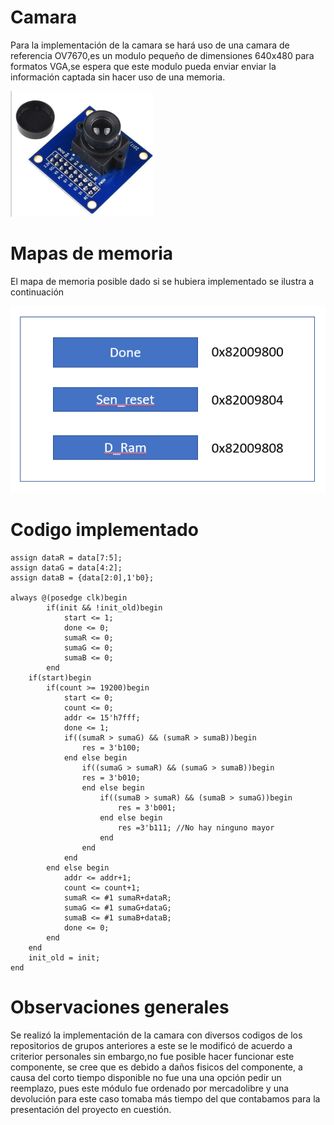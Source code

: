 
# Camara
Para la implementación de la camara se hará uso de una camara de referencia OV7670,es un modulo pequeño de dimensiones 640x480 para formatos VGA,se espera que este modulo pueda enviar enviar la información captada sin hacer uso de una memoria.

![Robot](https://github.com/unal-edigital2-labs/wp08-2021-2-gr07/blob/main/Imagenes%20github/stm32.png "Robot cartógrafo")

# Mapas de memoria
El mapa de memoria posible dado si se hubiera implementado se ilustra a continuación

![OV7670](https://github.com/unal-edigital2-labs/wp08-2021-2-gr07/blob/main/Imagenes%20github/Mapa_Camara.png "OV7670")
# Codigo implementado
```
assign dataR = data[7:5];
assign dataG = data[4:2];
assign dataB = {data[2:0],1'b0};

always @(posedge clk)begin
		if(init && !init_old)begin
			start <= 1;
			done <= 0;
			sumaR <= 0;
			sumaG <= 0;
			sumaB <= 0;
		end
	if(start)begin
		if(count >= 19200)begin
			start <= 0;
			count <= 0;
			addr <= 15'h7fff;
			done <= 1;
			if((sumaR > sumaG) && (sumaR > sumaB))begin
				res = 3'b100;
			end else begin
				if((sumaG > sumaR) && (sumaG > sumaB))begin
				res = 3'b010;
				end else begin
					if((sumaB > sumaR) && (sumaB > sumaG))begin
						res = 3'b001;
					end else begin
						res =3'b111; //No hay ninguno mayor
					end
				end
			end
		end else begin
			addr <= addr+1;
			count <= count+1;
			sumaR <= #1 sumaR+dataR;
			sumaG <= #1 sumaG+dataG;
			sumaB <= #1 sumaB+dataB;
			done <= 0;
		end
	end 
	init_old = init;
end
 ```

# Observaciones generales
Se realizó la implementación de la camara con diversos codigos de los repositorios de grupos anteriores a este se le modificó de acuerdo a criterior personales sin embargo,no fue posible hacer funcionar este componente, se cree que es debido a daños fisicos del componente, a causa del corto tiempo disponible no fue una una opción pedir un reemplazo, pues este módulo fue ordenado por mercadolibre y una devolución para este caso tomaba más tiempo del que contabamos para la presentación del proyecto en cuestión.
